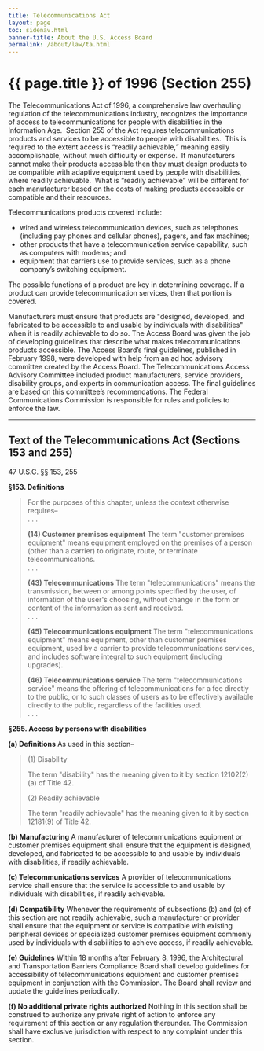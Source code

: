```yaml
---
title: Telecommunications Act
layout: page
toc: sidenav.html
banner-title: About the U.S. Access Board
permalink: /about/law/ta.html
---
```


# {{ page.title }} of 1996 (Section 255)

The Telecommunications Act of 1996, a comprehensive law overhauling regulation of the telecommunications industry, recognizes the importance of access to telecommunications for people with disabilities in the Information Age.&nbsp;
Section 255 of the Act requires telecommunications products and services to be accessible to people with disabilities.&nbsp;
This is required to the extent access is <q>readily achievable,</q> meaning easily accomplishable, without much difficulty or expense.&nbsp;
If manufacturers cannot make their products accessible then they must design products to be compatible with adaptive equipment used by people with disabilities, where readily achievable.&nbsp;
What is <q>readily achievable</q> will be different for each manufacturer based on the costs of making products accessible or compatible and their resources.

Telecommunications products covered include:

- wired and wireless telecommunication devices, such as telephones (including pay phones and cellular phones), pagers, and fax machines;
- other products that have a telecommunication service capability, such as computers with modems; and
- equipment that carriers use to provide services, such as a phone company’s switching equipment.

The possible functions of a product are key in determining coverage. If a product can provide telecommunication services, then that portion is covered.

Manufacturers must ensure that products are "designed, developed, and fabricated to be accessible to and usable by individuals with disabilities" when it is readily achievable to do so. The Access Board was given the job of developing guidelines that describe what makes telecommunications products accessible. The Access Board’s final guidelines, published in February 1998, were developed with help from an ad hoc advisory committee created by the Access Board. The Telecommunications Access Advisory Committee included product manufacturers, service providers, disability groups, and experts in communication access. The final guidelines are based on this committee’s recommendations. The Federal Communications Commission is responsible for rules and policies to enforce the law.

* * *

## Text of the Telecommunications Act (Sections 153 and 255) 

47 U.S.C. §§ 153, 255

**§153\. Definitions**

> For the purposes of this chapter, unless the context otherwise requires–  
> . . .
> 
> **(14) Customer premises equipment** The term "customer premises equipment" means equipment employed on the premises of a person (other than a carrier) to originate, route, or terminate telecommunications.  
> . . .
> 
> **(43) Telecommunications** The term "telecommunications" means the transmission, between or among points specified by the user, of information of the user's choosing, without change in the form or content of the information as sent and received.  
> . . .
> 
> **(45) Telecommunications equipment** The term "telecommunications equipment" means equipment, other than customer premises equipment, used by a carrier to provide telecommunications services, and includes software integral to such equipment (including upgrades).
> 
> **(46) Telecommunications service** The term "telecommunications service" means the offering of telecommunications for a fee directly to the public, or to such classes of users as to be effectively available directly to the public, regardless of the facilities used.  
> . . .

**§255\. Access by persons with disabilities**

**(a) Definitions** As used in this section–

> (1) Disability
> 
> The term "disability" has the meaning given to it by section 12102(2)(a) of Title 42.
> 
> (2) Readily achievable
> 
> The term "readily achievable" has the meaning given to it by section 12181(9) of Title 42.

**(b) Manufacturing** A manufacturer of telecommunications equipment or customer premises equipment shall ensure that the equipment is designed, developed, and fabricated to be accessible to and usable by individuals with disabilities, if readily achievable.

**(c) Telecommunications services** A provider of telecommunications service shall ensure that the service is accessible to and usable by individuals with disabilities, if readily achievable.

**(d) Compatibility** Whenever the requirements of subsections (b) and (c) of this section are not readily achievable, such a manufacturer or provider shall ensure that the equipment or service is compatible with existing peripheral devices or specialized customer premises equipment commonly used by individuals with disabilities to achieve access, if readily achievable.

**(e) Guidelines** Within 18 months after February 8, 1996, the Architectural and Transportation Barriers Compliance Board shall develop guidelines for accessibility of telecommunications equipment and customer premises equipment in conjunction with the Commission. The Board shall review and update the guidelines periodically.

**(f) No additional private rights authorized** Nothing in this section shall be construed to authorize any private right of action to enforce any requirement of this section or any regulation thereunder. The Commission shall have exclusive jurisdiction with respect to any complaint under this section.

